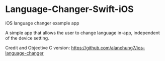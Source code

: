 # Language-Changer-Swift-iOS

iOS language changer example app

A simple app that allows the user to change language in-app, independent of the device setting.

Credit and Objective C version: https://github.com/alanchung7/ios-language-changer
